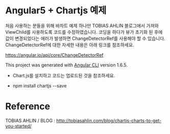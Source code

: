 # Angular5 + Chartjs 예제

처음 사용하는 분들을 위해 바차트 예제 하나만 TOBIAS AHLIN 블로그에서 가져와 ViewChild를 사용하도록 코드를 수정하였습니다. 코딩을 하다가 뷰가 초기화 된 후에 값이 변경되었다는 에러가 발생하면 ChangeDetectorRef를 사용해야 할 수 있습니다. ChangeDetectorRef에 대한 자세한 내용은 아래 링크를 참조하세요.

https://angular.io/api/core/ChangeDetectorRef

This project was generated with [Angular CLI](https://github.com/angular/angular-cli) version 1.6.5.

* Chart.js를 설치하고 코드는 업로드된 것을 참조하세요.
- npm install chartjs --save

# Reference
TOBIAS AHLIN / BLOG : http://tobiasahlin.com/blog/chartjs-charts-to-get-you-started/
